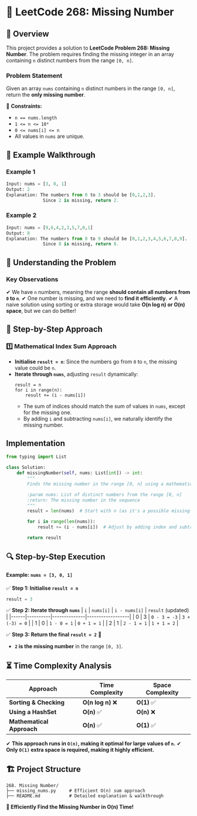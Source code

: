 # 🚀 **LeetCode 268: Missing Number**

## 📌 **Overview**
This project provides a solution to **LeetCode Problem 268: Missing Number**. The problem requires finding the missing integer in an array containing `n` distinct numbers from the range `[0, n]`.

### **Problem Statement**
Given an array `nums` containing `n` distinct numbers in the range `[0, n]`, return the **only missing number**.

🔹 **Constraints:**
- `n == nums.length`
- `1 <= n <= 10⁴`
- `0 <= nums[i] <= n`
- All values in `nums` are unique.

## 🎯 **Example Walkthrough**
### **Example 1**
```python
Input: nums = [3, 0, 1]
Output: 2
Explanation: The numbers from 0 to 3 should be [0,1,2,3].
              Since 2 is missing, return 2.
```

### **Example 2**
```python
Input: nums = [9,6,4,2,3,5,7,0,1]
Output: 8
Explanation: The numbers from 0 to 9 should be [0,1,2,3,4,5,6,7,8,9].
              Since 8 is missing, return 8.
```

## 🚀 **Understanding the Problem**
### **Key Observations**
✔ We have `n` numbers, meaning the range **should contain all numbers from `0` to `n`**.
✔ One number is missing, and we need to **find it efficiently**.
✔ A naive solution using sorting or extra storage would take **O(n log n) or O(n) space**, but we can do better!

## 📝 **Step-by-Step Approach**
### **1️⃣ Mathematical Index Sum Approach**
- **Initialise `result = n`**: Since the numbers go from `0` to `n`, the missing value could be `n`.
- **Iterate through `nums`**, adjusting `result` dynamically:
  ```
  result = n
  for i in range(n):
      result += (i - nums[i])
  ```
  - The sum of indices should match the sum of values in `nums`, except for the missing one.
  - By adding `i` and subtracting `nums[i]`, we naturally identify the missing number.

## **Implementation**
```python
from typing import List

class Solution:
    def missingNumber(self, nums: List[int]) -> int:
        """
        Finds the missing number in the range [0, n] using a mathematical sum approach.

        :param nums: List of distinct numbers from the range [0, n]
        :return: The missing number in the sequence
        """
        result = len(nums)  # Start with n (as it's a possible missing value)

        for i in range(len(nums)):
            result += (i - nums[i])  # Adjust by adding index and subtracting actual value

        return result
```

## **🔍 Step-by-Step Execution**
#### **Example: `nums = [3, 0, 1]`**
✅ **Step 1: Initialise `result = n`**
```python
result = 3
```

✅ **Step 2: Iterate through `nums`**
| `i`  | `nums[i]` | `i - nums[i]` | `result` (updated) |
|------|----------|--------------|------------------|
| 0    | 3        | `0 - 3 = -3`  | `3 + (-3) = 0`  |
| 1    | 0        | `1 - 0 = 1`   | `0 + 1 = 1`     |
| 2    | 1        | `2 - 1 = 1`   | `1 + 1 = 2`     |

✅ **Step 3: Return the final `result = 2`** 🎯
- **`2` is the missing number** in the range `[0, 3]`.

## ⏳ **Time Complexity Analysis**
| Approach | Time Complexity | Space Complexity |
|----------|----------------|-----------------|
| **Sorting & Checking** | **O(n log n)** ❌ | **O(1)** ✅ |
| **Using a HashSet** | **O(n)** ✅ | **O(n)** ❌ |
| **Mathematical Approach** | **O(n)** ✅ | **O(1)** ✅ |

✔ **This approach runs in `O(n)`, making it optimal for large values of `n`.**
✔ **Only `O(1)` extra space is required, making it highly efficient.**

## 🏗 **Project Structure**
```
268. Missing Number/
├── missing_nums.py     # Efficient O(n) sum approach
├── README.md           # Detailed explanation & walkthrough
```

**🚀 Efficiently Find the Missing Number in O(n) Time!**